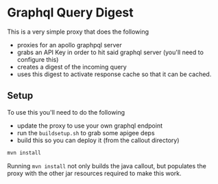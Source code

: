 # Graphql Query Digest 
This is a very simple proxy that does the following
 * proxies for an apollo graphpql server
 * grabs an API Key in order to hit said graphql server (you'll need to configure this)
 * creates a digest of the incoming query
 * uses this digest to activate response cache so that it can be cached.

## Setup
To use this you'll need to do the following
 * update the proxy to use your own graphql endpoint
 * run the `buildsetup.sh` to grab some apigee deps
 * build this so you can deploy it (from the callout directory)
 ```bash
 mvn install
 ```

Running `mvn install` not only builds the java callout, but populates the proxy with
the other jar resources required to make this work.
